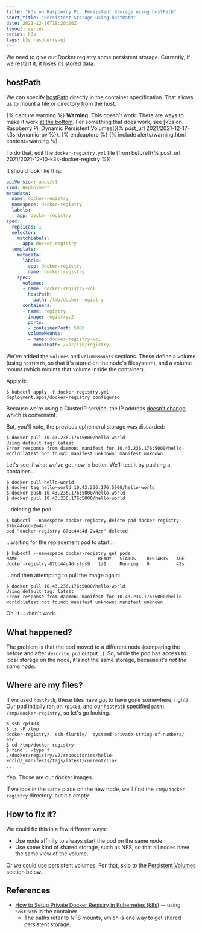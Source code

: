 ```yaml
---
title: "k3s on Raspberry Pi: Persistent Storage using hostPath"
short_title: "Persistent Storage using hostPath"
date: 2021-12-16T18:20:00Z
layout: series
series: k3s
tags: k3s raspberry-pi
---
```


We need to give our Docker registry some persistent storage. Currently,
if we restart it, it loses its stored data.

## hostPath

We can specify
[hostPath](https://kubernetes.io/docs/concepts/storage/volumes/#hostpath)
directly in the container specification. That allows us to mount a file
or directory from the host.

{% capture warning %}
**Warning:** This doesn't work. There are ways to make it work [at the bottom](#how-to-fix-it). For something that does work, see [k3s on Raspberry Pi: Dynamic Persistent Volumes]({% post_url 2021/2021-12-17-k3s-dynamic-pv %}).
{% endcapture %}
{% include alerts/warning.html content=warning %}

To do that, edit the `docker-registry.yml` file [from before]({% post_url 2021/2021-12-10-k3s-docker-registry %}).

It should look like this:

```yaml
apiVersion: apps/v1
kind: Deployment
metadata:
  name: docker-registry
  namespace: docker-registry
  labels:
    app: docker-registry
spec:
  replicas: 1
  selector:
    matchLabels:
      app: docker-registry
  template:
    metadata:
      labels:
        app: docker-registry
        name: docker-registry
    spec:
      volumes:
      - name: docker-registry-vol
        hostPath:
          path: /tmp/docker-registry
      containers:
      - name: registry
        image: registry:2
        ports:
        - containerPort: 5000
        volumeMounts:
        - name: docker-registry-vol
          mountPath: /var/lib/registry
```

We've added the `volumes` and `volumeMounts` sections. These define a
volume (using `hostPath`, so that it's stored on the node's filesystem),
and a volume mount (which mounts that volume inside the container).

Apply it:

```
$ kubectl apply -f docker-registry.yml
deployment.apps/docker-registry configured
```

Because we're using a ClusterIP service, the IP address
[doesn't change](https://cloud.google.com/kubernetes-engine/docs/concepts/service#services_of_type_clusterip),
which is convenient.

But, you'll note, the previous ephemeral storage was discarded:

```
$ docker pull 10.43.236.176:5000/hello-world
Using default tag: latest
Error response from daemon: manifest for 10.43.236.176:5000/hello-world:latest not found: manifest unknown: manifest unknown
```

Let's see if what we've got now is better. We'll test it by pushing a container...

```
$ docker pull hello-world
$ docker tag hello-world 10.43.236.176:5000/hello-world
$ docker push 10.43.236.176:5000/hello-world
$ docker pull 10.43.236.176:5000/hello-world
```

...deleting the pod...

```
$ kubectl --namespace docker-registry delete pod docker-registry-87bc44c4d-2w4zr
pod "docker-registry-87bc44c4d-2w4zr" deleted
```

...waiting for the replacement pod to start...

```
$ kubectl --namespace docker-registry get pods
NAME                              READY   STATUS    RESTARTS   AGE
docker-registry-87bc44c4d-stns9   1/1     Running   0          42s
```

...and then attempting to pull the image again:


```
$ docker pull 10.43.236.176:5000/hello-world
Using default tag: latest
Error response from daemon: manifest for 10.43.236.176:5000/hello-world:latest not found: manifest unknown: manifest unknown
```

Oh, it ... didn't work.

## What happened?

The problem is that the pod moved to a different node (comparing the
before and after `describe pod` output...). So, while the pod has access
to local storage on the node, it's not the same storage, because it's
_not the same node_.

## Where are my files?

If we used `hostPath`, these files have got to have gone somewhere,
right? Our pod initially ran on `rpi403`, and our `hostPath` specified
`path: /tmp/docker-registry`, so let's go looking.

```
% ssh rpi403
$ ls -F /tmp
docker-registry/  ssh-flurble/  systemd-private-string-of-numbers/
etc
$ cd /tmp/docker-registry
$ find . -type f
./docker/registry/v2/repositories/hello-world/_manifests/tags/latest/current/link
...
```

Yep. Those are our docker images.

If we look in the same place on the new node, we'll find the
`/tmp/docker-registry` directory, but it's empty.

## How to fix it?

We could fix this in a few different ways:
- Use node affinity to always start the pod on the same node.
- Use some kind of shared storage, such as NFS, so that all nodes have the same view of the volume.

Or we could use persistent volumes. For that, skip to the [Persistent
Volumes](#persistent-volumes) section below.

## References

- [How to Setup Private Docker Registry in Kubernetes (k8s)](https://www.linuxtechi.com/setup-private-docker-registry-kubernetes/) -- using `hostPath` in the container.
  - The paths refer to NFS mounts, which is one way to get shared persistent storage.
